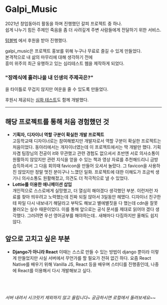 Galpi_Music
===========

2021년 창업동아리 활동을 하며 진행했던 갈피 프로젝트 중 하나.   
쉽게 나누기 힘든 주제인 죽음을 좀 더 사려깊게 주변 사람들에게 전달하기 위한 서비스.   

[텀블벅](https://tumblbug.com/galpi_me, "tumblbug link") 에서 후원을 받아 진행했다.   

galpi_music은 프로젝트 홍보를 위해 누구나 무료로 즐길 수 있게 만들었다.   
본격적으로 내 삶의 마무리에 대해 생각하기 전에   
흥미 위주의 최근 유행하고 있는 심리테스트 웹을 제작하게 되었다.   
### "장례식에 흘러나올 내 인생의 주제곡은?"   
을 타이틀로 무겁지 않지만 여운을 줄 수 있도록 만들었다.   
   
후원시 제공되는 [심화 테스트](https://github.com/jeongkite/Galpi_Talk, "galpi_talk")도 함께 개발했다.    
   
   ***
   
## 해당 프로젝트를 통해 처음 경험했던 것   
- **기획자, 디자이너 역할 구분이 확실한 개발 프로젝트**   
  고등학교때 디자이너로는 참여해봤지만 개발자로서 역할 구분이 확실한 프로젝트는 처음이었다.
  동아리에서는 개자이너였는데 이 프로젝트에서는 딱 개발만 했다. 기획자겸 팀장님의 전공이 it와 무관했고 관련 경험도 없으셔서 초반엔 서로 의사소통이 원활하지 않았지만 관련 지식을 얻을 수 있는 책과 영상 자료를 추천해드리니 금방 습득하셔서 그 다음 회의때 favicon을 만들어 오셔서 놀랐다. 그 favicon을 사용하진 않았지만 정말 멋진 분이구나 느꼈던 일화. 프로젝트에 대한 이해도가 조금씩 생기니 의사소통도 원활해졌고, 의견도 더 적극적으로 낼 수 있었다.
- **Lottie를 이용한 애니메이션 삽입**   
  개인적으로 스스로에게 실망했고, 더 열심히 해야겠다 생각했던 부분. 이런저런 자료를 찾아 띄우려고 노력했는데 진짜 되질 않아서 3일동안 헤맸다. 디자이너 친구한테 파일 다시 내보내기 해달라고 부탁도 해보고 별에별짓을 다 했는데 cdn을 잘못 불러오는 실수 때문이었다. 이를 통해 앞으로는 공식 문서를 제대로 읽어야 겠다 생각했다. 그러려면 우선 영어공부를 해야하는데.. 새해마다 다짐하지만 올해도 쉽지 않다.
   
## 앞으로 고치고 싶은 부분
- **Django가 아니라 React**
  이때는 스스로 만들 수 있는 방법이 django 뿐이라 이렇게 만들었지만 사실 서버에서 무언가를 할 필요가 전혀 없긴 하다. 요즘 React Native를 배우기 위해 Vanilla JS, React 등을 배우며 스터디를 진행중인데, 나중에 React를 이용해서 다시 개발해보고 싶다.
   
   
   <br>
   <br>
###### 서버 내려서 시크릿키 제외하지 않고 올립니다~ 궁금하시면 로컬에서 돌려보세요~~
